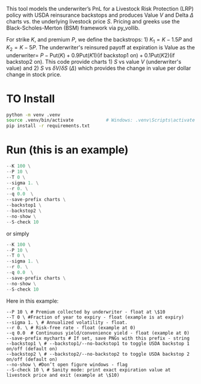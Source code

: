 This tool models the underwriter’s PnL for a Livestock Risk Protection (LRP) policy with USDA reinsurance backstops and produces Value $V$ and Delta $\Delta$ charts vs. the underlying livestock price $S$. Pricing and greeks use the Black-Scholes-Merton (BSM) framework via py_vollib.

For strike $K$, and premium $P$, we define the backstrops: 1) $K_1 = K-1.5P$ and $K_2 = K - 5P$. The underwriter's reinsured payoff at expiration is 
   Value as the underwriter= $P - \text{Put}(K) + 0.9\text{Put}(K1) \text{(if backstop1 on)} + 0.1\text{Put}(K2) \text{(if backstop2 on)}$. 
This code provide charts 1) $S$ vs value $V$ (underwriter's value) and 2) $S$ vs $\delta V/\delta S$ ($\Delta$) which provides the change in value per dollar change in stock price. 

# TO Install
```bash
python -m venv .venv
source .venv/bin/activate            # Windows: .venv\Scripts\activate
pip install -r requirements.txt
```

# Run (this is an example)
```python main.py \
--K 100 \
--P 10 \
--T 0 \
--sigma 1. \
--r 0. \
--q 0.0  \
--save-prefix charts \
--backstop1 \
--backstop2 \
--no-show \
--S-check 10
```

or simply 
```python main.py \
--K 100 \
--P 10 \
--T 0 \
--sigma 1. \
--r 0. \
--q 0.0  \
--save-prefix charts \
--no-show \
--S-check 10
```

Here in this example: 
```--K 100 \ #Coverage/strike price K - float at \$100
--P 10 \ # Premium collected by underwriter - float at \$10
--T 0 \ #Fraction of year to expiry - float (example is at expiry)
--sigma 1. \ # Annualized volatility - float. 
--r 0. \ # Risk-free rate - float (example at 0)
--q 0.0  # Continuous yield/convenience yield - float (example at 0)
--save-prefix mycharts # If set, save PNGs with this prefix - string
--backstop1 \ # --backstop1/--no-backstop1 to toggle USDA backstop 1 on/off (default on)
--backstop2 \ # --backstop2/--no-backstop2 to toggle USDA backstop 2 on/off (default on)
--no-show \ #Don’t open figure windows - flag
--S-check 10 \ # Sanity mode: print exact expiration value at livestock price and exit (example at \$10)
```
 